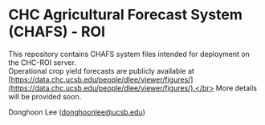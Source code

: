 # CHC Agricultural Forecast System (CHAFS) - ROI

This repository contains CHAFS system files intended for deployment on the CHC-ROI server.</br>
Operational crop yield forecasts are publicly available at [https://data.chc.ucsb.edu/people/dlee/viewer/figures/](https://data.chc.ucsb.edu/people/dlee/viewer/figures/).</br>
More details will be provided soon.

Donghoon Lee ([donghoonlee@ucsb.edu](donghoonlee@ucsb.edu))
